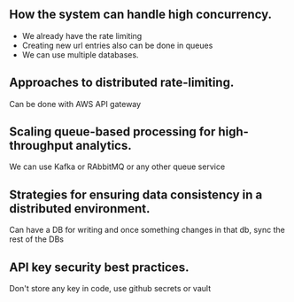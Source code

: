 ## How the system can handle high concurrency.

- We already have the rate limiting
- Creating new url entries also can be done in queues
- We can use multiple databases.

## Approaches to distributed rate-limiting.

Can be done with AWS API gateway

## Scaling queue-based processing for high-throughput analytics.

We can use Kafka or RAbbitMQ or any other queue service

## Strategies for ensuring data consistency in a distributed environment.

Can have a DB for writing and once something changes in that db, sync the rest of the DBs

## API key security best practices.

Don't store any key in code, use github secrets or vault
